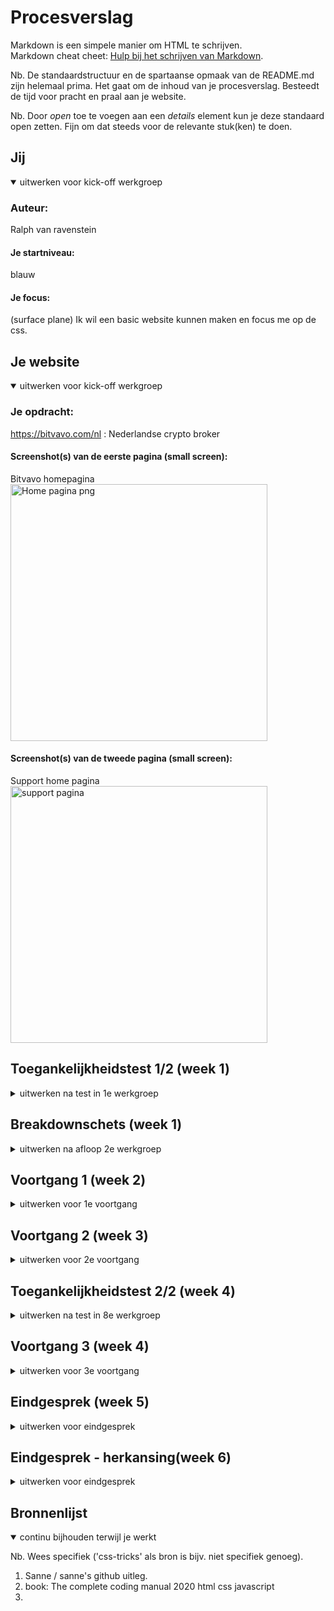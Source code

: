 # Procesverslag
Markdown is een simpele manier om HTML te schrijven.  
Markdown cheat cheet: [Hulp bij het schrijven van Markdown](https://github.com/adam-p/markdown-here/wiki/Markdown-Cheatsheet).

Nb. De standaardstructuur en de spartaanse opmaak van de README.md zijn helemaal prima. Het gaat om de inhoud van je procesverslag. Besteedt de tijd voor pracht en praal aan je website.

Nb. Door *open* toe te voegen aan een *details* element kun je deze standaard open zetten. Fijn om dat steeds voor de relevante stuk(ken) te doen.





## Jij

<details open>
  <summary>uitwerken voor kick-off werkgroep</summary>

  ### Auteur:
  Ralph van ravenstein

  #### Je startniveau:
  blauw

  #### Je focus:
  (surface plane) 
  Ik wil een basic website kunnen maken en focus me op de css.
 
</details>





## Je website

<details open>
  <summary>uitwerken voor kick-off werkgroep</summary>

  ### Je opdracht:
  https://bitvavo.com/nl : Nederlandse crypto broker 

  #### Screenshot(s) van de eerste pagina (small screen): 
  Bitvavo homepagina
  <img src="readme-images/FireShot Capture - Bitvavo.com.png" width="411px" alt="Home pagina png">

  #### Screenshot(s) van de tweede pagina (small screen):
   Support home pagina
  <img src="readme-images/tweede-pagina-bitvavo.png" width="411px" alt="support pagina">
 
</details>



## Toegankelijkheidstest 1/2 (week 1)

<details>
  <summary>uitwerken na test in 1e werkgroep</summary>

  ### Bevindingen
  Lijst met je bevindingen die in de test naar voren kwamen:
  * Screen-reader slaat de opties "Koersen" & "Informatie" in de nav-bar over.
  * Soms staat de <img> boven de <h2> en dat helpt niet als je een screen-reader gebruikt.
  
  #### Screenreader
  De screen-reader werkt niet al te goed met de website.
  In de nav worden er 2 dropdown menus overgeslagen en leest eerst de img en dan de text bij artikels en carousellen
  
  xxxxxxxxxxxxxxxxxxxxx (wordt vervolgd: oplossing en foto's komen nog) xxxxxxxxxxxx


  #### Muis en Toetsenbord 
 Website is goed te gebruiken.
  

  #### Motoriek (shocks, elastiekjes)
 Website is goed te gebruiken. Knoppen zijn groot en makklijk te klikken.


  #### Visueel (brillen, contrast, kleurenblind, dark/light). 
 Website is slecht te gebruiken. 
    Site heeft een laag contrast en gebruikt soms een klein lettertype. 
    De site heeft een witte achtergrond en gebruikt veel velle kleuren. dit kan voor sommige pijnlijk zijn om lang naar te kijken.
  
  - oplossing: Kleuren gebruiken met een hoog contrast gebruikten, kleine letter vermijden. Mischien de optie geven tussen een Dark-mode, Colorblind-mode en een Low-visability-mode
  

</details>



## Breakdownschets (week 1)

<details>
  <summary>uitwerken na afloop 2e werkgroep</summary>

  ### de hele pagina: 
  <img src="readme-images/fed breakdown schets.svg" width="411px" alt="breakdown van de hele pagina">

  ### dynamisch deel (bijv menu): 
  <img src="readme-images/nav-scherm-mobile" width="375px" alt="nav scherm breakdown">

  ### wellicht nog een dynamisch deel (bijv filter): 
  <img src="readme-images/dropdown.png" width="375px" alt="breakdown van nog een dynamisch deel">

</details>





## Voortgang 1 (week 2)

<details>
  <summary>uitwerken voor 1e voortgang</summary>

  ### Stand van zaken
  hier dit ging goed & dit was lastig (neem ook screenshots op van delen van je website en code)


  ### Agenda voor meeting
  samen met je groepje opstellen

  | student 1      | student 2          | student 3    | student 4        |
  | ---            | Ralph              | ---          | ---              |
  | dit bespreken  | en dit             | en ik dit    | en dan ik dat    |
  | en dat ook nog | dit als er tijd is | nog een punt | dit wil ik zeker |
  | ...            | * navbar/dropdown  | ...          | ...              |
                     * H1234 sam.
                     * sections btn
                     * 

  ### Verslag van meeting
  hier na afloop snel de uitkomsten van de meeting vastleggen

  - read me uit werken
  - HTML nav
  - HTML 
  - CSS

</details>





## Voortgang 2 (week 3)

<details>
  <summary>uitwerken voor 2e voortgang</summary>

  ### Stand van zaken
  hier dit ging goed & dit was lastig (neem ook screenshots op van delen van je website en code)
    * HTML
    * Breakdown verbeteren
    * beginnen met CSS

  ### Agenda voor meeting
  samen met je groepje opstellen

  | student 1      | Ralph              | student 3    | student 4        |
  | ---            | positioneren       | ---          | ---              |
  | dit bespreken  | Nav verbeteren     | en ik dit    | en dan ik dat    |
  | en dat ook nog | werken met sections| dit wil      |
  | ...            | carousel werkt niet| ...          | ...              |


  ### Verslag van meeting
  hier na afloop snel de uitkomsten van de meeting vastleggen

  - Body margin stonden aan. positioneren opnieuw verbeteren.
  - Nav menu nogsteeds niet goed werkent.
  - read me uitwerken.
- ...

</details>





## Toegankelijkheidstest 2/2 (week 4)

<details>
  <summary>uitwerken na test in 8e werkgroep</summary>

  ### Bevindingen
  Lijst met je bevindingen die in de test naar voren kwamen (geef ook aan wat er verbeterd is):
  
  De leesbaarheid van de text is allemaal voldoende. 
  
  De screenreader sloeg de dropdowns over in het nav menu.
  (Nu is dat wel verbeterd, maar leest ook het hele menu af als het niet zichtbaar is.)

  
  
  #### Screenreader  
  De screenreader sloeg de dropdowns over in het nav menu en soms ook de gehele nav.

  <img src="readme-images/tab probleem1.png" width="411px" alt="tab probleem">
   <img src="readme-images/tab probleem.png" width="411px" alt="tab probleem">
  
  - (Nu is dat wel verbeterd, maar leest ook het hele menu af als het niet zichtbaar is.)

  


  #### Muis en Toetsenbord 
  n/a


  #### Motoriek (shocks, elastiekjes)
  De site was redelijk goed te navigeren met een minder verfijnde motorie.


  #### Visueel (brillen, contrast, kleurenblind, dark/light). 
 over het algemeen was de site goed te navigeren met kleurenblindheid en of met een bril.
  
  Aleen de site gebruikt veel grijze text op een witte achtergrond en dit zocht voor een laag contrast, een 4.3.
  
  Ik zou graag een darkmode willen maken maar ben daar niet aan toegekomen.

</details>





## Voortgang 3 (week 4)

<details>
  <summary>uitwerken voor 3e voortgang</summary>

  ### Stand van zaken
  hier dit ging goed 
  
  Het eerste gedeelte van de site. de nav voor telefoon, section1 en de tabel, de uitklap gedeeltes, de eerste carousel.
  <img src="readme-images/ditginggoed1.png" width="411px" alt="ging goed">
  <img src="readme-images/ditginggoed2.png" width="411px" alt="ging goed">
  
  & dit was lastig 
  
  Ik had problemen met de 2de carousel. de puntjes werden maar niet zichtbaar.
   <img src="readme-images/nietgoed1.png" width="411px" alt="ging niet goed1">
  
  
  De nav voor desktop formaat kreeg ik niet werkend.
   <img src="readme-images/nietgoed2.png" width="411px" alt="ging niet goed2">
  
  Op de 2de pagina kreeg ik een gedeelte niet werkend. (Dit komt grotendeels omdat ik te druk bezig was met de homepagina afmaken.)
   <img src="readme-images/nietgoed3.png" width="411px" alt="ging niet goed3">
  ### Agenda voor meeting
  samen met je groepje opstellen

  | student 1      | student 2                            | student 3    | student 4        |
  | ---            | Hoe krijg ik de Nav (desktop), 2de   | ---          | ---              |
  | dit bespreken  | carousel werkend?                    | en ik dit    | en dan ik dat    |
  | en dat ook nog | Hoe werk ik moet media querys        | nog een punt | dit wil ik zeker |
  | ...            | ...                                  | ...          | ...              |


  ### Verslag van meeting
  hier na afloop snel de uitkomsten van de meeting vastleggen

  - kijk naar : https://dequeuniversity.com/rules/axe/4.4/label
  - voeg aria labels toe aan menu items.

</details>





## Eindgesprek (week 5)

<details>
  <summary>uitwerken voor eindgesprek</summary>

  ### Je uitkomst - karakteristiek screenshots:
  <img src="readme-images/eind-goed1.png" width="375px" alt="uitomst opdracht 1">


  ### Dit ging goed/Heb ik geleerd: 
  Korte omschrijving met plaatjes
  
  Het positioneren van elementen. De tabel die ik heb gemaakt, waar ik eigenlijk zwaar tegenop keek. De uitklap nav en het positioneren van de elementen daarin.
  
  Ik been obrecht al erg blij en trots dat ik zover be gekomen. ik heb erg blij dat ik nog redelijk in de buurt be gekomen met de stijl van de orginele site. Al is niet alles compleet, ik vindt zelf dat ik heel wat heb geleerd. 
  Hiervoor begreep ik niks van html aleen al en nu kan ik basic code lezen en begrijpen :)
  
  
  <img src="readme-images/geleerd1.png" width="375px" alt="top">


  ### Dit was lastig/Is niet gelukt:
  Korte omschrijving met plaatjes

    Voor een of andere reden kreeg ik geen puntjes onder deze carlous...
  <img src="readme-images/nietgelukt1.png" width="411px" alt="ging niet goed2">
    Nav op desktop formaat.
    <img src="readme-images/nietgoed2.png" width="411px" alt="ging niet goed2">
</details>




  
  
  
  
  
  
  
  

## Eindgesprek - herkansing(week 6)

<details>
  <summary>uitwerken voor eindgesprek</summary>

  ### Je uitkomst - karakteristiek screenshots:
  
  <img src="readme-images/her-home-gehele_pagina.png" width="375px" alt="home">

   <img src="readme-images/her-supp-gehele_pagina.png" width="375px" alt="support">

  ### Dit ging goed/Heb ik geleerd: 
  Korte omschrijving met plaatjes
  
  De support pagina ging in mijn opzichte erg goed. ik ben erg blij met het resultaat.
  
  
  <img src="readme-images/her-supp-volledig-trots_op.png" width="375px" alt="top">

  Daarnaast ben ik ook erg trots op vele andere kleinere dingen. Problemen die ikzelf heb kunnen oplossen door middel out-of-the-box en logisch na te denken.
  Ik ben tegen ontelbare problemen opgelopen en ben versteld dat dit het resultaat is geworden.

  ### Dit was lastig/Is niet gelukt:
  Korte omschrijving met plaatjes

  
  het is mij niet gelukt om op de homepagina een foto te krijgen aan de rechterkant.
    <img src="readme-images/her-home-section1-foto-werkt_niet.png" width="375px" alt="nope">
  deze foto moest erin
     <img src="images/homepage-foto-nr1-hoofd.svg" width="375px" alt="foto :(">
  
  
  daarnaast is het mij niet gelukt om op de support pagina de icons boven de h3 te ordenen :(
  <img src="readme-images/her-supp-section1-icons-werkt_niet.png" width="375px" alt="icons onder h3">
  
  
    Voor een of andere reden kreeg ik geen puntjes onder deze carlous...
  <img src="readme-images/nietgelukt1.png" width="411px" alt="ging niet goed2">
 
</details>

  
  
  
  
  

## Bronnenlijst

<details open>
  <summary>continu bijhouden terwijl je werkt</summary>

  Nb. Wees specifiek ('css-tricks' als bron is bijv. niet specifiek genoeg).

  1. Sanne / sanne's github uitleg.
  2. book: The complete coding manual 2020 html css javascript
  3. 

</details>
